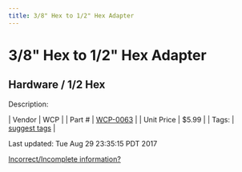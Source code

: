 ```yaml
---
title: 3/8" Hex to 1/2" Hex Adapter
---
```


# 3/8" Hex to 1/2" Hex Adapter
## Hardware / 1/2 Hex
Description: 	 

| Vendor | WCP | 
| Part # | [WCP-0063](http://www.wcproducts.net/WCP-0063) | 
| Unit Price | $5.99 | 
| Tags: | [suggest tags](https://docs.google.com/forms/d/e/1FAIpQLSeWyY8v3RgOty-MyWmh9U0iivNYN_molChYyS-0U-o-kOAv_g/viewform) | 

Last updated: Tue Aug 29 23:35:15 PDT 2017

 [Incorrect/Incomplete information?](https://docs.google.com/forms/d/e/1FAIpQLSeWyY8v3RgOty-MyWmh9U0iivNYN_molChYyS-0U-o-kOAv_g/viewform)